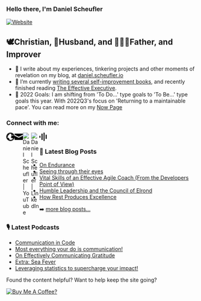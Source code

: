 ### Hello there, I'm Daniel Scheufler 

[![Website](https://img.shields.io/website?label=daniel.scheufler.io&style=for-the-badge&url=https%3A%2F%2Fdaniel.scheufler.io)][website]


## 🕊️Christian, 👫Husband, and 👨‍👩‍👧Father, and Improver
- 👀 I write about my experiences, tinkering projects and other moments of revelation on my blog, at [daniel.scheufler.io][website]
- 🌱 I’m currently [writing several self-improvement books](https://leanpub.com/u/danielscheufler), and recently finished reading [The Effective Executive]([https://www.amazon.com/15-Invaluable-Laws-Growth-Potential/dp/1599953668](https://www.amazon.com/Effective-Executive-Definitive-Harperbusiness-Essentials/dp/0060833459)).
- 🥅 2022 Goals: I am shifting from 'To Do...' type goals to 'To Be...' type goals this year. With 2022Q3's focus on 'Returning to a maintainable pace'. You can read more on my [Now Page](https://daniel.scheufler.io/now/)

### Connect with me:

[<img align="left" alt="daniel.scheufler.io" width="22px" src="https://raw.githubusercontent.com/iconic/open-iconic/master/svg/globe.svg" />][website]
[<img align="left" alt="daniel@scheufler.io" width="22px" src="https://raw.githubusercontent.com/iconic/open-iconic/master/svg/envelope-closed.svg" />][email]
[<img align="left" alt="Daniel Scheufler | YouTube" width="22px" src="https://cdn.jsdelivr.net/npm/simple-icons@v3/icons/youtube.svg" />][youtube]
[<img align="left" alt="Daniel Scheufler | LinkedIn" width="22px" src="https://cdn.jsdelivr.net/npm/simple-icons@v3/icons/linkedin.svg" />][linkedin]
[<img align="left" alt="A Journeyman's Travels Podcast | Anchor" width="22px" src="https://raw.githubusercontent.com/iconic/open-iconic/master/svg/audio-spectrum.svg" />][podcast]


<br />


### 📕 Latest Blog Posts

<!-- BLOG-POST-LIST:START -->
- [On Endurance](https://daniel.scheufler.io/2022/12/09/on-endurance/)
- [Seeing through their eyes](https://daniel.scheufler.io/2022/10/28/see-through-their-eyes/)
- [Vital Skills of an Effective Agile Coach  &lpar;From the Developers Point of View&rpar;](https://daniel.scheufler.io/2022/08/31/skills-of-effect-agile-coach/)
- [Humble Leadership and the Council of Elrond](https://daniel.scheufler.io/2022/07/20/council-of-elrond/)
- [How Rest Produces Excellence](https://daniel.scheufler.io/2022/06/02/rest-produces-excellence/)
<!-- BLOG-POST-LIST:END -->

➡️ [more blog posts...](https://daniel.scheufler.io)

### 🎙️ Latest Podcasts
<!-- PODCAST-LIST:START -->
- [Communication in Code](https://anchor.fm/journeymans-travels/episodes/Communication-in-Code-e1r2ahl)
- [Most everything your do is communication!](https://anchor.fm/journeymans-travels/episodes/Most-everything-your-do-is-communication-e1prev5)
- [On Effectively Communicating Gratitude](https://anchor.fm/journeymans-travels/episodes/On-Effectively-Communicating-Gratitude-e1q4tsn)
- [Extra: Sea Fever](https://anchor.fm/journeymans-travels/episodes/Extra-Sea-Fever-e1preqd)
- [Leveraging statistics to supercharge your impact!](https://anchor.fm/journeymans-travels/episodes/Leveraging-statistics-to-supercharge-your-impact-e1pre2g)
<!-- PODCAST-LIST:END -->

Found the content helpful? Want to help keep the site going?

<a href="https://www.buymeacoffee.com/djscheuf" target="_blank"><img src="https://cdn.buymeacoffee.com/buttons/v2/arial-green.png" alt="Buy Me A Coffee?" style="height: 60px !important;width: 217px !important;" ></a>

[website]: https://daniel.scheufler.io
[youtube]: https://www.youtube.com/channel/UCudsO4RmJDekSneHkTkyAAw
[linkedin]: https://www.linkedin.com/in/danielscheufler/
[email]: mailto:daniel@scheufler.io
[podcast]: https://anchor.fm/journeymans-travels
<!---
djscheuf/djscheuf is a ✨ special ✨ repository because its `README.md` (this file) appears on your GitHub profile.
You can click the Preview link to take a look at your changes.
--->

